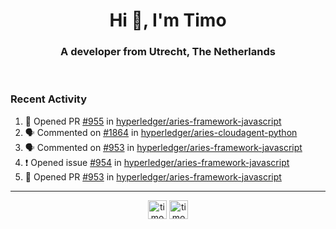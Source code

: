 <h1 align="center">Hi 👋, I'm Timo</h1>
<h3 align="center">A developer from Utrecht, The Netherlands</h3>
<br/>
<!-- https://github.com/rahuldkjain/github-profile-readme-generator --!>

<!--  <p align="left"><img src="https://github-readme-stats.vercel.app/api?username=timoglastra&show_icons=true&count_private=true&" alt="timoglastra" /></p> --!>

<!--
Github language stats
<p align="left"><img src="https://github-readme-stats.vercel.app/api/top-langs/?username=timoglastra&layout=compact" alt="timoglastra" /><p>
-->

<!-- Codestats language stats -->
<!-- <p align="left"><img src="https://codestats-readme.vercel.app/api/top-langs/?username=timoglastra&layout=compact&language_count=12" alt="timoglastra" /><p>    --!>
  
<h3>Recent Activity</h3>

<!--START_SECTION:activity-->
1. 💪 Opened PR [#955](https://github.com/hyperledger/aries-framework-javascript/pull/955) in [hyperledger/aries-framework-javascript](https://github.com/hyperledger/aries-framework-javascript)
2. 🗣 Commented on [#1864](https://github.com/hyperledger/aries-cloudagent-python/issues/1864) in [hyperledger/aries-cloudagent-python](https://github.com/hyperledger/aries-cloudagent-python)
3. 🗣 Commented on [#953](https://github.com/hyperledger/aries-framework-javascript/issues/953) in [hyperledger/aries-framework-javascript](https://github.com/hyperledger/aries-framework-javascript)
4. ❗️ Opened issue [#954](https://github.com/hyperledger/aries-framework-javascript/issues/954) in [hyperledger/aries-framework-javascript](https://github.com/hyperledger/aries-framework-javascript)
5. 💪 Opened PR [#953](https://github.com/hyperledger/aries-framework-javascript/pull/953) in [hyperledger/aries-framework-javascript](https://github.com/hyperledger/aries-framework-javascript)
<!--END_SECTION:activity-->

---

<p align="center">
<a href="https://twitter.com/timoglastra" target="blank"><img align="center" src="https://cdn.jsdelivr.net/npm/simple-icons@3.0.1/icons/twitter.svg" alt="timoglastra" height="30" width="30" /></a>
<a href="https://linkedin.com/in/timoglastra" target="blank"><img align="center" src="https://cdn.jsdelivr.net/npm/simple-icons@3.0.1/icons/linkedin.svg" alt="timoglastra" height="30" width="30" /></a>
</p>



